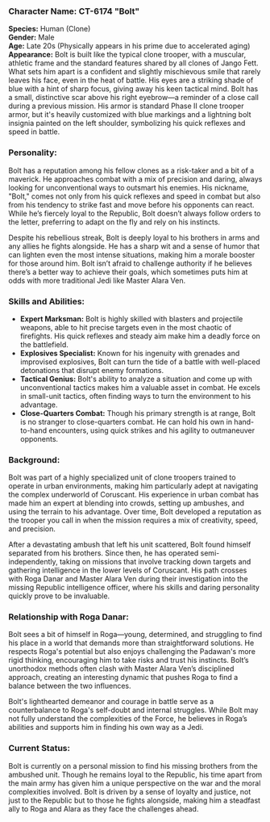 ### Character Name: CT-6174 "Bolt"

**Species:** Human (Clone)  
**Gender:** Male  
**Age:** Late 20s (Physically appears in his prime due to accelerated aging)  
**Appearance:** Bolt is built like the typical clone trooper, with a muscular, athletic frame and the standard features shared by all clones of Jango Fett. What sets him apart is a confident and slightly mischievous smile that rarely leaves his face, even in the heat of battle. His eyes are a striking shade of blue with a hint of sharp focus, giving away his keen tactical mind. Bolt has a small, distinctive scar above his right eyebrow—a reminder of a close call during a previous mission. His armor is standard Phase II clone trooper armor, but it's heavily customized with blue markings and a lightning bolt insignia painted on the left shoulder, symbolizing his quick reflexes and speed in battle.

### Personality:
Bolt has a reputation among his fellow clones as a risk-taker and a bit of a maverick. He approaches combat with a mix of precision and daring, always looking for unconventional ways to outsmart his enemies. His nickname, "Bolt," comes not only from his quick reflexes and speed in combat but also from his tendency to strike fast and move before his opponents can react. While he’s fiercely loyal to the Republic, Bolt doesn’t always follow orders to the letter, preferring to adapt on the fly and rely on his instincts.

Despite his rebellious streak, Bolt is deeply loyal to his brothers in arms and any allies he fights alongside. He has a sharp wit and a sense of humor that can lighten even the most intense situations, making him a morale booster for those around him. Bolt isn’t afraid to challenge authority if he believes there’s a better way to achieve their goals, which sometimes puts him at odds with more traditional Jedi like Master Alara Ven.

### Skills and Abilities:
- **Expert Marksman:** Bolt is highly skilled with blasters and projectile weapons, able to hit precise targets even in the most chaotic of firefights. His quick reflexes and steady aim make him a deadly force on the battlefield.
- **Explosives Specialist:** Known for his ingenuity with grenades and improvised explosives, Bolt can turn the tide of a battle with well-placed detonations that disrupt enemy formations.
- **Tactical Genius:** Bolt's ability to analyze a situation and come up with unconventional tactics makes him a valuable asset in combat. He excels in small-unit tactics, often finding ways to turn the environment to his advantage.
- **Close-Quarters Combat:** Though his primary strength is at range, Bolt is no stranger to close-quarters combat. He can hold his own in hand-to-hand encounters, using quick strikes and his agility to outmaneuver opponents.

### Background:
Bolt was part of a highly specialized unit of clone troopers trained to operate in urban environments, making him particularly adept at navigating the complex underworld of Coruscant. His experience in urban combat has made him an expert at blending into crowds, setting up ambushes, and using the terrain to his advantage. Over time, Bolt developed a reputation as the trooper you call in when the mission requires a mix of creativity, speed, and precision.

After a devastating ambush that left his unit scattered, Bolt found himself separated from his brothers. Since then, he has operated semi-independently, taking on missions that involve tracking down targets and gathering intelligence in the lower levels of Coruscant. His path crosses with Roga Danar and Master Alara Ven during their investigation into the missing Republic intelligence officer, where his skills and daring personality quickly prove to be invaluable.

### Relationship with Roga Danar:
Bolt sees a bit of himself in Roga—young, determined, and struggling to find his place in a world that demands more than straightforward solutions. He respects Roga's potential but also enjoys challenging the Padawan's more rigid thinking, encouraging him to take risks and trust his instincts. Bolt’s unorthodox methods often clash with Master Alara Ven’s disciplined approach, creating an interesting dynamic that pushes Roga to find a balance between the two influences.

Bolt's lighthearted demeanor and courage in battle serve as a counterbalance to Roga's self-doubt and internal struggles. While Bolt may not fully understand the complexities of the Force, he believes in Roga’s abilities and supports him in finding his own way as a Jedi.

### Current Status:
Bolt is currently on a personal mission to find his missing brothers from the ambushed unit. Though he remains loyal to the Republic, his time apart from the main army has given him a unique perspective on the war and the moral complexities involved. Bolt is driven by a sense of loyalty and justice, not just to the Republic but to those he fights alongside, making him a steadfast ally to Roga and Alara as they face the challenges ahead.
